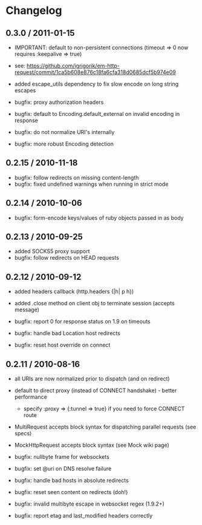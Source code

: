 # Changelog

## 0.3.0 / 2011-01-15

- IMPORTANT: default to non-persistent connections (timeout => 0 now requires :keepalive => true)
- see: https://github.com/igrigorik/em-http-request/commit/1ca5b608e876c18fa6cfa318d0685dcf5b974e09

- added escape_utils dependency to fix slow encode on long string escapes

- bugfix: proxy authorization headers
- bugfix: default to Encoding.default_external on invalid encoding in response
- bugfix: do not normalize URI's internally
- bugfix: more robust Encoding detection


## 0.2.15 / 2010-11-18

- bugfix: follow redirects on missing content-length
- bugfix: fixed undefined warnings when running in strict mode

## 0.2.14 / 2010-10-06

- bugfix: form-encode keys/values of ruby objects passed in as body

## 0.2.13 / 2010-09-25

- added SOCKS5 proxy support
- bugfix: follow redirects on HEAD requests

## 0.2.12 / 2010-09-12

- added headers callback (http.headers {|h| p h})
- added .close method on client obj to terminate session (accepts message)

- bugfix: report 0 for response status on 1.9 on timeouts
- bugfix: handle bad Location host redirects
- bugfix: reset host override on connect

## 0.2.11 / 2010-08-16

- all URIs are now normalized prior to dispatch (and on redirect)
- default to direct proxy (instead of CONNECT handshake) - better performance
  - specify :proxy => {:tunnel => true} if you need to force CONNECT route
- MultiRequest accepts block syntax for dispatching parallel requests (see specs)
- MockHttpRequest accepts block syntax (see Mock wiki page)


- bugfix: nullbyte frame for websockets
- bugfix: set @uri on DNS resolve failure
- bugfix: handle bad hosts in absolute redirects
- bugfix: reset seen content on redirects (doh!)
- bugfix: invalid multibyte escape in websocket regex (1.9.2+)
- bugfix: report etag and last_modified headers correctly

